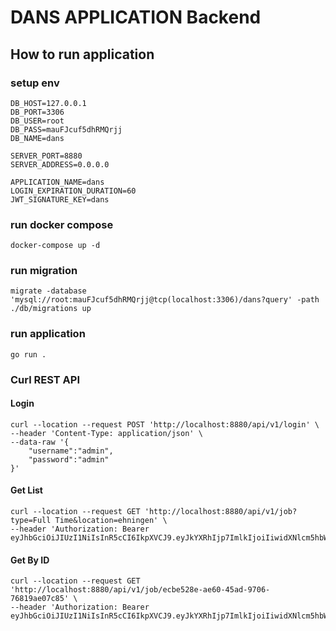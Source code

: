 # DANS APPLICATION Backend

## How to run application

### setup env
```
DB_HOST=127.0.0.1
DB_PORT=3306
DB_USER=root
DB_PASS=mauFJcuf5dhRMQrjj
DB_NAME=dans

SERVER_PORT=8880
SERVER_ADDRESS=0.0.0.0

APPLICATION_NAME=dans
LOGIN_EXPIRATION_DURATION=60
JWT_SIGNATURE_KEY=dans
```

### run docker compose
```
docker-compose up -d
```

### run migration
```
migrate -database 'mysql://root:mauFJcuf5dhRMQrjj@tcp(localhost:3306)/dans?query' -path ./db/migrations up
```

### run application
```
go run .
```

### Curl REST API
#### Login
```
curl --location --request POST 'http://localhost:8880/api/v1/login' \
--header 'Content-Type: application/json' \
--data-raw '{
    "username":"admin",
    "password":"admin"
}'
```
#### Get List
```
curl --location --request GET 'http://localhost:8880/api/v1/job?type=Full Time&location=ehningen' \
--header 'Authorization: Bearer eyJhbGciOiJIUzI1NiIsInR5cCI6IkpXVCJ9.eyJkYXRhIjp7ImlkIjoiIiwidXNlcm5hbWUiOiJhZG1pbiIsInBhc3N3b3JkIjoiYWRtaW4iLCJjcmVhdGVkX2F0IjoiIn0sImV4cCI6MTcxMTg5NTIxMywiaWF0IjoxNjgwMjcyODEzfQ.RyfU71StwZ7ymJXZyPsPa9TRHE059DPv6mvBLsYAHeA'
```
#### Get By ID
```
curl --location --request GET 'http://localhost:8880/api/v1/job/ecbe528e-ae60-45ad-9706-76819ae07c85' \
--header 'Authorization: Bearer eyJhbGciOiJIUzI1NiIsInR5cCI6IkpXVCJ9.eyJkYXRhIjp7ImlkIjoiIiwidXNlcm5hbWUiOiJhZG1pbiIsInBhc3N3b3JkIjoiYWRtaW4iLCJjcmVhdGVkX2F0IjoiIn0sImV4cCI6MTcxMTg5NTIxMywiaWF0IjoxNjgwMjcyODEzfQ.RyfU71StwZ7ymJXZyPsPa9TRHE059DPv6mvBLsYAHeA'
```